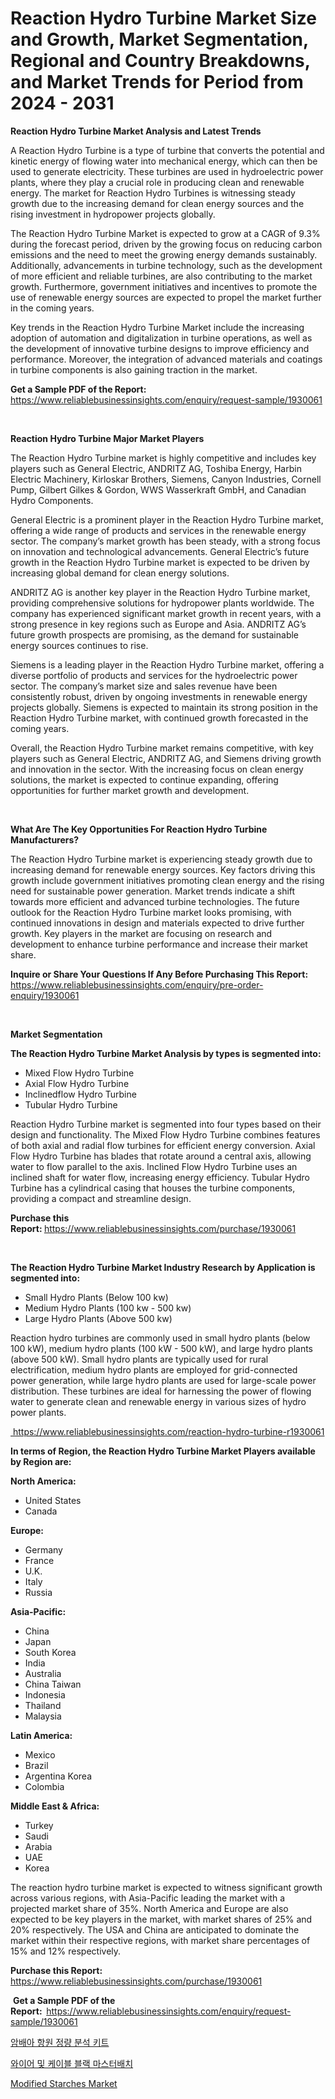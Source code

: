 <p><h1>Reaction Hydro Turbine Market Size and Growth, Market Segmentation, Regional and Country Breakdowns, and Market Trends for Period from 2024 -  2031</h1></p><p><strong>Reaction Hydro Turbine Market Analysis and Latest Trends</strong></p>
<p><p>A Reaction Hydro Turbine is a type of turbine that converts the potential and kinetic energy of flowing water into mechanical energy, which can then be used to generate electricity. These turbines are used in hydroelectric power plants, where they play a crucial role in producing clean and renewable energy. The market for Reaction Hydro Turbines is witnessing steady growth due to the increasing demand for clean energy sources and the rising investment in hydropower projects globally.</p><p>The Reaction Hydro Turbine Market is expected to grow at a CAGR of 9.3% during the forecast period, driven by the growing focus on reducing carbon emissions and the need to meet the growing energy demands sustainably. Additionally, advancements in turbine technology, such as the development of more efficient and reliable turbines, are also contributing to the market growth. Furthermore, government initiatives and incentives to promote the use of renewable energy sources are expected to propel the market further in the coming years.</p><p>Key trends in the Reaction Hydro Turbine Market include the increasing adoption of automation and digitalization in turbine operations, as well as the development of innovative turbine designs to improve efficiency and performance. Moreover, the integration of advanced materials and coatings in turbine components is also gaining traction in the market.</p></p>
<p><strong>Get a Sample PDF of the Report:&nbsp;</strong> <a href="https://www.reliablebusinessinsights.com/enquiry/request-sample/1930061">https://www.reliablebusinessinsights.com/enquiry/request-sample/1930061</a></p>
<p>&nbsp;</p>
<p><strong>Reaction Hydro Turbine Major Market Players</strong></p>
<p><p>The Reaction Hydro Turbine market is highly competitive and includes key players such as General Electric, ANDRITZ AG, Toshiba Energy, Harbin Electric Machinery, Kirloskar Brothers, Siemens, Canyon Industries, Cornell Pump, Gilbert Gilkes & Gordon, WWS Wasserkraft GmbH, and Canadian Hydro Components.</p><p>General Electric is a prominent player in the Reaction Hydro Turbine market, offering a wide range of products and services in the renewable energy sector. The company’s market growth has been steady, with a strong focus on innovation and technological advancements. General Electric’s future growth in the Reaction Hydro Turbine market is expected to be driven by increasing global demand for clean energy solutions.</p><p>ANDRITZ AG is another key player in the Reaction Hydro Turbine market, providing comprehensive solutions for hydropower plants worldwide. The company has experienced significant market growth in recent years, with a strong presence in key regions such as Europe and Asia. ANDRITZ AG’s future growth prospects are promising, as the demand for sustainable energy sources continues to rise.</p><p>Siemens is a leading player in the Reaction Hydro Turbine market, offering a diverse portfolio of products and services for the hydroelectric power sector. The company’s market size and sales revenue have been consistently robust, driven by ongoing investments in renewable energy projects globally. Siemens is expected to maintain its strong position in the Reaction Hydro Turbine market, with continued growth forecasted in the coming years.</p><p>Overall, the Reaction Hydro Turbine market remains competitive, with key players such as General Electric, ANDRITZ AG, and Siemens driving growth and innovation in the sector. With the increasing focus on clean energy solutions, the market is expected to continue expanding, offering opportunities for further market growth and development.</p></p>
<p>&nbsp;</p>
<p><strong>What Are The Key Opportunities For Reaction Hydro Turbine Manufacturers?</strong></p>
<p><p>The Reaction Hydro Turbine market is experiencing steady growth due to increasing demand for renewable energy sources. Key factors driving this growth include government initiatives promoting clean energy and the rising need for sustainable power generation. Market trends indicate a shift towards more efficient and advanced turbine technologies. The future outlook for the Reaction Hydro Turbine market looks promising, with continued innovations in design and materials expected to drive further growth. Key players in the market are focusing on research and development to enhance turbine performance and increase their market share.</p></p>
<p><strong>Inquire or Share Your Questions If Any Before Purchasing This Report:</strong> <a href="https://www.reliablebusinessinsights.com/enquiry/pre-order-enquiry/1930061">https://www.reliablebusinessinsights.com/enquiry/pre-order-enquiry/1930061</a></p>
<p>&nbsp;</p>
<p><strong>Market Segmentation</strong></p>
<p><strong>The Reaction Hydro Turbine Market Analysis by types is segmented into:</strong></p>
<p><ul><li>Mixed Flow Hydro Turbine</li><li>Axial Flow Hydro Turbine</li><li>Inclinedflow Hydro Turbine</li><li>Tubular Hydro Turbine</li></ul></p>
<p><p>Reaction Hydro Turbine market is segmented into four types based on their design and functionality. The Mixed Flow Hydro Turbine combines features of both axial and radial flow turbines for efficient energy conversion. Axial Flow Hydro Turbine has blades that rotate around a central axis, allowing water to flow parallel to the axis. Inclined Flow Hydro Turbine uses an inclined shaft for water flow, increasing energy efficiency. Tubular Hydro Turbine has a cylindrical casing that houses the turbine components, providing a compact and streamline design.</p></p>
<p><strong>Purchase this Report:&nbsp;</strong><a href="https://www.reliablebusinessinsights.com/purchase/1930061">https://www.reliablebusinessinsights.com/purchase/1930061</a></p>
<p>&nbsp;</p>
<p><strong>The Reaction Hydro Turbine Market Industry Research by Application is segmented into:</strong></p>
<p><ul><li>Small Hydro Plants (Below 100 kw)</li><li>Medium Hydro Plants (100 kw - 500 kw)</li><li>Large Hydro Plants (Above 500 kw)</li></ul></p>
<p><p>Reaction hydro turbines are commonly used in small hydro plants (below 100 kW), medium hydro plants (100 kW - 500 kW), and large hydro plants (above 500 kW). Small hydro plants are typically used for rural electrification, medium hydro plants are employed for grid-connected power generation, while large hydro plants are used for large-scale power distribution. These turbines are ideal for harnessing the power of flowing water to generate clean and renewable energy in various sizes of hydro power plants.</p></p>
<p><a href="https://www.reliablebusinessinsights.com/reaction-hydro-turbine-r1930061">&nbsp;https://www.reliablebusinessinsights.com/reaction-hydro-turbine-r1930061</a></p>
<p><strong>In terms of Region, the Reaction Hydro Turbine Market Players available by Region are:</strong></p>
<p>
    <p> <strong> North America: </strong>
        <ul>
            <li>United States</li>
            <li>Canada</li>
        </ul>
        </p> 
    <p> <strong> Europe: </strong>
        <ul>
            <li>Germany</li>
            <li>France</li>
            <li>U.K.</li>
            <li>Italy</li>
            <li>Russia</li>
        </ul>
        </p> 
    <p> <strong> Asia-Pacific: </strong>
        <ul>
            <li>China</li>
            <li>Japan</li>
            <li>South Korea</li>
            <li>India</li>
            <li>Australia</li>
            <li>China Taiwan</li>
            <li>Indonesia</li>
            <li>Thailand</li>
            <li>Malaysia</li>
        </ul>
        </p> 
    <p> <strong> Latin America: </strong>
        <ul>
            <li>Mexico</li>
            <li>Brazil</li>
            <li>Argentina Korea</li>
            <li>Colombia</li>
        </ul>
        </p> 
    <p> <strong> Middle East & Africa: </strong>
        <ul>
            <li>Turkey</li>
            <li>Saudi</li>
            <li>Arabia</li>
            <li>UAE</li>
            <li>Korea</li>
        </ul>
    </p>
    </p>
<p><p>The reaction hydro turbine market is expected to witness significant growth across various regions, with Asia-Pacific leading the market with a projected market share of 35%. North America and Europe are also expected to be key players in the market, with market shares of 25% and 20% respectively. The USA and China are anticipated to dominate the market within their respective regions, with market share percentages of 15% and 12% respectively.</p></p>
<p><strong>Purchase this Report: </strong><a href="https://www.reliablebusinessinsights.com/purchase/1930061">https://www.reliablebusinessinsights.com/purchase/1930061</a></p>
<p>&nbsp;<strong>Get a Sample PDF of the Report:&nbsp;&nbsp;</strong><a href="https://www.reliablebusinessinsights.com/enquiry/request-sample/1930061">https://www.reliablebusinessinsights.com/enquiry/request-sample/1930061</a></p>
<p><strong></strong></p>
<p><p><a href="https://medium.com/@jerrodhilll68/%EA%B8%80%EB%A1%9C%EB%B2%8C-%EC%B9%B4%EC%8B%9C%EB%85%B8-%EB%B0%B0%EB%A6%AC-%EC%98%A4%ED%93%A8%EC%97%90%EA%B7%B8%EC%9B%B0-%EB%8B%88%ED%81%AC%ED%8B%B0%EC%87%BC%EC%96%BC-%EC%96%B4%EC%84%B8%EC%9D%B4-%ED%82%B7-%EC%8B%9C%EC%9E%A5-%EA%B7%9C%EB%AA%A8%EB%8A%94-2024%EB%85%84%EB%B6%80%ED%84%B0-2031%EB%85%84%EA%B9%8C%EC%A7%80-%EC%9D%98-cagr%EC%9D%84-%EA%B2%BD%ED%97%98%ED%95%A0-%EA%B2%83%EC%9C%BC%EB%A1%9C-%EC%98%88%EC%83%81%EB%90%A9%EB%8B%88%EB%8B%A4-%EC%82%B0%EC%97%85-%EC%98%88%EC%B8%A1%EC%97%90-%EB%94%B0%EB%A5%B4%EB%A9%B4-25196f07acc7">암배아 항원 정량 분석 키트</a></p><p><a href="https://medium.com/@constantinvon/%EA%B8%80%EB%A1%9C%EB%B2%8C-%EC%99%80%EC%9D%B4%EC%96%B4-%EB%B0%8F-%EC%BC%80%EC%9D%B4%EB%B8%94-%EB%B8%94%EB%9E%99-%EB%A7%88%EC%8A%A4%ED%84%B0%EB%B0%B0%EC%B9%98-%EC%8B%9C%EC%9E%A5-%EA%B8%B0%ED%9A%8C%EC%99%80-2024%EB%85%84%EB%B6%80%ED%84%B0-2031%EB%85%84%EA%B9%8C%EC%A7%80%EC%9D%98-%EC%98%88%EC%B8%A1-ca97f2080831">와이어 및 케이블 블랙 마스터배치</a></p><p><a href="https://github.com/AndreanneHane2023/Market-Research-Report-List-1/blob/main/modified-starches-market.md">Modified Starches Market</a></p></p>